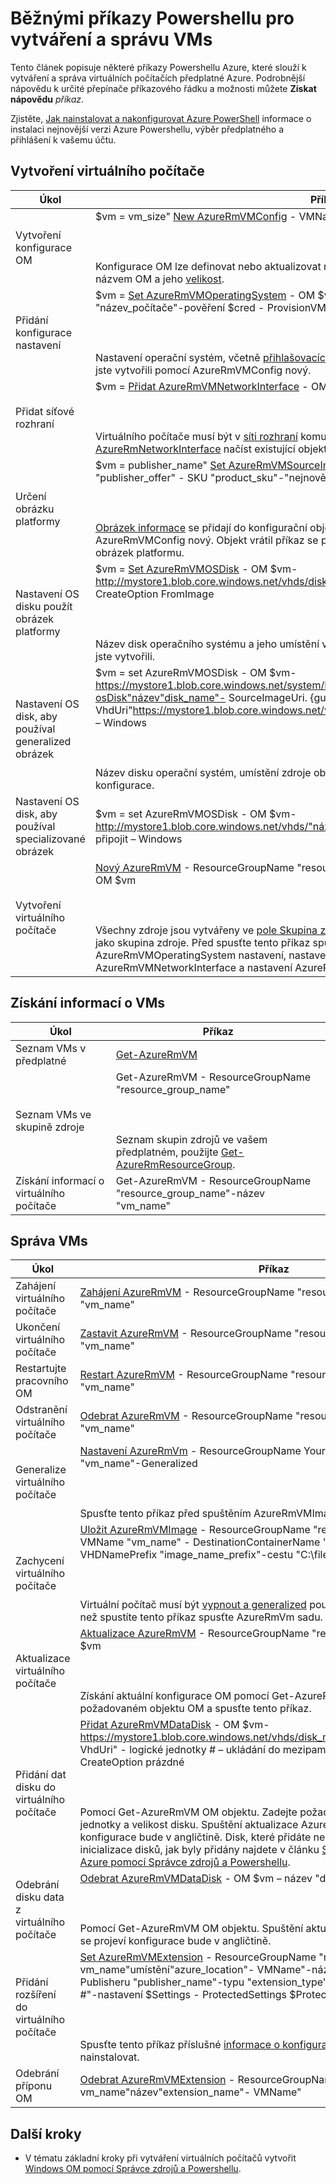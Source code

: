 <properties 
   pageTitle="Běžné příkazy Powershellu pro VMs | Microsoft Azure"
   description="Běžnými příkazy Powershellu vám usnadní zahájení práce vytváření a správě VMs v Azure v systému Windows"
   services="virtual-machines-windows"
   documentationCenter=""
   authors="davidmu1" 
   manager="timlt" 
   editor="tysonn" 
   tags="azure-resource-manager"/>
   
<tags
   ms.service="virtual-machines-windows"
   ms.devlang="na"
   ms.topic="article"
   ms.tgt_pltfrm="vm-windows"
   ms.workload="infrastructure-services"
   ms.date="09/27/2016"
   ms.author="davidmu" />

# <a name="common-powershell-commands-for-creating-and-managing-vms"></a>Běžnými příkazy Powershellu pro vytváření a správu VMs

Tento článek popisuje některé příkazy Powershellu Azure, které slouží k vytváření a správa virtuálních počítačích předplatné Azure.  Podrobnější nápovědu k určité přepínače příkazového řádku a možnosti můžete **Získat nápovědu** *příkaz*.

Zjistěte, [Jak nainstalovat a nakonfigurovat Azure PowerShell](../powershell-install-configure.md) informace o instalaci nejnovější verzi Azure Powershellu, výběr předplatného a přihlášení k vašemu účtu.

## <a name="create-a-vm"></a>Vytvoření virtuálního počítače

Úkol | Příkaz
-------------- | -------------------------
Vytvoření konfigurace OM | $vm = vm_size" [New AzureRmVMConfig](https://msdn.microsoft.com/library/mt603727.aspx) - VMName"vm_name"- VMSize"<BR></BR><BR></BR>Konfigurace OM lze definovat nebo aktualizovat nastavení OM. Konfigurace je inicializován s názvem OM a jeho [velikost](virtual-machines-windows-sizes.md).
Přidání konfigurace nastavení | $vm = [Set AzureRmVMOperatingSystem](https://msdn.microsoft.com/library/mt603843.aspx) - OM $vm – Windows – název_počítače "název_počítače"-pověření $cred - ProvisionVMAgent - EnableAutoUpdate<BR></BR><BR></BR>Nastavení operační systém, včetně [přihlašovacích údajů](https://technet.microsoft.com/library/hh849815.aspx) se přidají do konfigurační objekt, který jste vytvořili pomocí AzureRmVMConfig nový.
Přidat síťové rozhraní | $vm = [Přidat AzureRmVMNetworkInterface](https://msdn.microsoft.com/library/mt619351.aspx) - OM $vm – Id $nic. ID<BR></BR><BR></BR>Virtuálního počítače musí být v [síti rozhraní](virtual-machines-windows-ps-create.md) komunikovat v síti virtuální. Můžete taky [Get-AzureRmNetworkInterface](https://msdn.microsoft.com/library/mt619434.aspx) načíst existující objekt rozhraní sítě.
Určení obrázku platformy | $vm = publisher_name" [Set AzureRmVMSourceImage](https://msdn.microsoft.com/library/mt619344.aspx) - OM $vm - PublisherName"-nabízejí "publisher_offer" - SKU "product_sku"-"nejnovější" verze<BR></BR><BR></BR>[Obrázek informace](virtual-machines-windows-cli-ps-findimage.md) se přidají do konfigurační objekt, který jste vytvořili pomocí AzureRmVMConfig nový. Objekt vrátil příkaz se používá pouze při nastavování OS disku použít obrázek platformu.
Nastavení OS disku použít obrázek platformy | $vm = [Set AzureRmVMOSDisk](https://msdn.microsoft.com/library/mt603746.aspx) - OM $vm-http://mystore1.blob.core.windows.net/vhds/disk_name.vhd"název"disk_name"- VhdUri" - CreateOption FromImage<BR></BR><BR></BR>Název disk operačního systému a jeho umístění v [úložišti](../storage/storage-powershell-guide-full.md) je přidán do konfigurační objekt, který jste vytvořili.
Nastavení OS disk, aby používal generalized obrázek | $vm = set AzureRmVMOSDisk - OM $vm-https://mystore1.blob.core.windows.net/system/Microsoft.Compute/Images/myimages/myprefix-osDisk"název"disk_name"- SourceImageUri. {guid} VHD"- VhdUri"https://mystore1.blob.core.windows.net/vhds/disk_name.vhd"- CreateOption FromImage – Windows<BR></BR><BR></BR>Název disku operační systém, umístění zdroje obrázku a místa disku v [úložišti](../storage/storage-powershell-guide-full.md) se přidá k objektu konfigurace.
Nastavení OS disk, aby používal specializované obrázek | $vm = set AzureRmVMOSDisk - OM $vm-http://mystore1.blob.core.windows.net/vhds/"název"name_of_disk"- VhdUri" - CreateOption připojit – Windows
Vytvoření virtuálního počítače | [Nový AzureRmVM]() - ResourceGroupName "resource_group_name"-umístění "location_name" - OM $vm<BR></BR><BR></BR>Všechny zdroje jsou vytvářeny ve [pole Skupina zdroje](../powershell-azure-resource-manager.md). OM musí vytvořené ve stejném [umístění](https://msdn.microsoft.com/library/azure/dn495177.aspx) jako skupina zdroje. Před spusťte tento příkaz spusťte nový AzureRmVMConfig AzureRmVMOperatingSystem nastavení, nastavení AzureRmVMSourceImage, přidat AzureRmVMNetworkInterface a nastavení AzureRmVMOSDisk.

## <a name="get-information-about-vms"></a>Získání informací o VMs

Úkol | Příkaz
-------------- | -------------------------
Seznam VMs v předplatné| [Get-AzureRmVM](https://msdn.microsoft.com/library/mt603718.aspx)
Seznam VMs ve skupině zdroje | Get-AzureRmVM - ResourceGroupName "resource_group_name"<BR></BR><BR></BR>Seznam skupin zdrojů ve vašem předplatném, použijte [Get-AzureRmResourceGroup](https://msdn.microsoft.com/library/mt679016.aspx).
Získání informací o virtuálního počítače | Get-AzureRmVM - ResourceGroupName "resource_group_name"-název "vm_name"

## <a name="manage-vms"></a>Správa VMs

Úkol | Příkaz
-------------- | -------------------------
Zahájení virtuálního počítače | [Zahájení AzureRmVM](https://msdn.microsoft.com/library/mt603453.aspx) - ResourceGroupName "resource_group_name"-název "vm_name"
Ukončení virtuálního počítače | [Zastavit AzureRmVM](https://msdn.microsoft.com/library/mt603483.aspx) - ResourceGroupName "resource_group_name"-název "vm_name"
Restartujte pracovního OM | [Restart AzureRmVM](https://msdn.microsoft.com/library/mt603775.aspx) - ResourceGroupName "resource_group_name"-název "vm_name"
Odstranění virtuálního počítače | [Odebrat AzureRmVM](https://msdn.microsoft.com/library/mt603641.aspx) - ResourceGroupName "resource_group_name"-název "vm_name"
Generalize virtuálního počítače | [Nastavení AzureRmVm](https://msdn.microsoft.com/library/mt603688.aspx) - ResourceGroupName YourResourceGroup – název "vm_name"-Generalized<BR></BR><BR></BR>Spusťte tento příkaz před spuštěním AzureRmVMImage uložit.
Zachycení virtuálního počítače | [Uložit AzureRmVMImage](https://msdn.microsoft.com/library/mt619423.aspx) - ResourceGroupName "resource_group_name" - VMName "vm_name" - DestinationContainerName "image_container" - VHDNamePrefix "image_name_prefix"-cestu "C:\filepath\filename.json"<BR></BR><BR></BR>Virtuální počítač musí být [vypnout a generalized](virtual-machines-windows-generalize-vhd.md) použít k vytvoření obrázku. Dříve než spustíte tento příkaz spusťte AzureRmVm sadu.
Aktualizace virtuálního počítače | [Aktualizace AzureRmVM](https://msdn.microsoft.com/library/mt603662.aspx) - ResourceGroupName "resource_group_name" - OM $vm<BR></BR><BR></BR>Získání aktuální konfigurace OM pomocí Get-AzureRmVM, změňte nastavení na požadovaném objektu OM a spusťte tento příkaz.
Přidání dat disku do virtuálního počítače | [Přidat AzureRmVMDataDisk](https://msdn.microsoft.com/library/mt603673.aspx) - OM $vm-https://mystore1.blob.core.windows.net/vhds/disk_name.vhd"název"disk_name"- VhdUri" - logické jednotky # – ukládání do mezipaměti pouze - DiskSizeinGB # - CreateOption prázdné<BR></BR><BR></BR>Pomocí Get-AzureRmVM OM objektu. Zadejte požadovanou velikost logické jednotky a velikost disku. Spuštění aktualizace AzureRmVM změny se projeví konfigurace bude v angličtině. Disk, které přidáte není spuštěn. Informace o inicializace disků, jak byly přidány najdete v článku [Správa virtuálních počítačích Azure pomocí Správce zdrojů a Powershellu](virtual-machines-windows-ps-manage.md).
Odebrání disku data z virtuálního počítače | [Odebrat AzureRmVMDataDisk](https://msdn.microsoft.com/library/mt603614.aspx) - OM $vm – název "disk_name"<BR></BR><BR></BR>Pomocí Get-AzureRmVM OM objektu. Spuštění aktualizace AzureRmVM změny se projeví konfigurace bude v angličtině.
Přidání rozšíření do virtuálního počítače | [Set AzureRmVMExtension](https://msdn.microsoft.com/library/mt603745.aspx) - ResourceGroupName "resource_group_name"-vm_name"umístění"azure_location"- VMName"-název "extension_name"-Publisheru "publisher_name"-typu "extension_type" - TypeHandlerVersion "#. #"-nastavení $Settings - ProtectedSettings $ProtectedSettings<BR></BR><BR></BR>Spusťte tento příkaz příslušné [informace o konfiguraci](virtual-machines-windows-extensions-configuration-samples.md) pro rozšíření, které chcete nainstalovat.
Odebrání příponu OM | [Odebrat AzureRmVMExtension](https://msdn.microsoft.com/library/mt603782.aspx) - ResourceGroupName "resource_group_name"-vm_name"název"extension_name"- VMName"

## <a name="next-steps"></a>Další kroky

- V tématu základní kroky při vytváření virtuálních počítačů vytvořit [Windows OM pomocí Správce zdrojů a Powershellu](virtual-machines-windows-ps-create.md).

